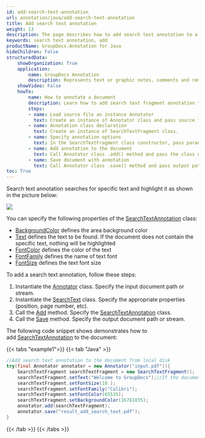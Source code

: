 ```yaml
---
id: add-search-text-annotation
url: annotation/java/add-search-text-annotation
title: Add search text annotation
weight: 13
description: The page describes how to add search text annotation to a document using GroupDocs.Annotation for Java."
keywords: search text annotation, add
productName: GroupDocs.Annotation for Java
hideChildren: False
structuredData:
    showOrganization: True
    application:    
        name: GroupDocs Annotation
        description: Represents text or graphic notes, comments and remarks attached to a specific part of the content of the document using Java
    showVideo: False
    howTo:
        name: How to annotate a document
        description: Learn how to add search text fragment annotation to document step by step
        steps:
        - name: Load source file an instance Annotator
          text: Create an instance of Annotator class and pass source file path as a constructor parameter. You may specify absolute or relative file path as per your requirements.
        - name: Annotation class declaration 
          text: Create an instance of SearchTextFragment class.
        - name: Specify annotation options
          text: In the SearchTextFragment class constructor, pass parameters.
        - name: Add annotation to the document
          text: Call Annotator class .add() method and pass the class name SearchTextFragment.
        - name: Save document with annotation
          text: Call Annotator class .save() method and pass output path file.
toc: True
---
```

Search text annotation searches for specific text and highlight it as shown in the picture below:

![](/annotation/net/images/add-text-search-annotation.png)
                          

You can specify the following properties of the [SearchTextAnnotation](https://reference.groupdocs.com/annotation/java/com.groupdocs.annotation.models.annotationmodels/searchtextfragment/) class:

*   [BackgroundColor](https://reference.groupdocs.com/annotation/java/com.groupdocs.annotation.models.annotationmodels/searchtextfragment/#setBackgroundColor-java.lang.Integer-) defines the area background color
*   [Text](https://reference.groupdocs.com/annotation/java/com.groupdocs.annotation.models.annotationmodels/searchtextfragment/#setText-java.lang.String-) defines the text to be found. If the document does not contain the specific text, nothing will be highlighted
*   [FontColor](https://reference.groupdocs.com/annotation/java/com.groupdocs.annotation.models.annotationmodels/searchtextfragment/#setFontColor-java.lang.Integer-) defines the color of the text
*   [FontFamily](https://reference.groupdocs.com/annotation/java/com.groupdocs.annotation.models.annotationmodels/searchtextfragment/#setFontFamily-java.lang.String-) defines the name of text font
*   [FontSize](hhttps://reference.groupdocs.com/annotation/java/com.groupdocs.annotation.models.annotationmodels/searchtextfragment/#setFontSize-java.lang.Double-) defines the text font size

To add a search text annotation, follow these steps: 

1.   Instantiate the [Annotator](https://reference.groupdocs.com/annotation/java/com.groupdocs.annotation/annotator/) class. Specify the input document path or stream.
2.   Instantiate the [SearchText](https://reference.groupdocs.com/annotation/java/com.groupdocs.annotation.models.annotationmodels/searchtextfragment/) class. Specify the appropriate properties (position, page number, etc).
3.   Call the [Add](https://reference.groupdocs.com/annotation/java/com.groupdocs.annotation/annotator/#add-com.groupdocs.annotation.models.annotationmodels.AnnotationBase-) method. Specify the [SearchTextAnnotation](https://reference.groupdocs.com/annotation/java/com.groupdocs.annotation.models.annotationmodels/searchtextfragment/) class.
4.   Call the [Save](https://reference.groupdocs.com/annotation/java/com.groupdocs.annotation/annotator/#save--) method. Specify the output document path or stream.

The following code snippet shows demonstrates how to add [SearchTextAnnotation](https://reference.groupdocs.com/annotation/java/com.groupdocs.annotation.models.annotationmodels/searchtextfragment/) to the document:

{{< tabs "example1">}}
{{< tab "Java" >}}
```java
//Add search text annotation to the document from local disk
try(final Annotator annotator = new Annotator("input.pdf")){
	SearchTextFragment searchTextFragment = new SearchTextFragment();
	searchTextFragment.setText("Welcome to GroupDocs");//If the document does not contain this text, nothing will be highlighted
	searchTextFragment.setFontSize(10.);
	searchTextFragment.setFontFamily("Calibri");
	searchTextFragment.setFontColor(65535);
	searchTextFragment.setBackgroundColor(16761035);
	annotator.add(searchTextFragment);
	annotator.save("result_add_search_text.pdf");
}
```
{{< /tab >}}
{{< /tabs >}}